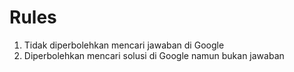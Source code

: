 # Rules

1. Tidak diperbolehkan mencari jawaban di Google
2. Diperbolehkan mencari solusi di Google namun bukan jawaban
